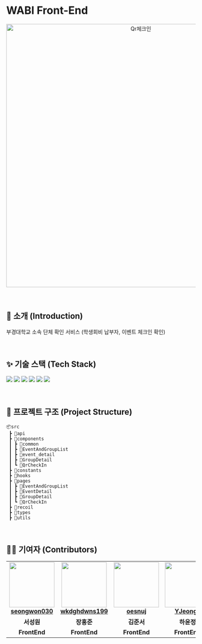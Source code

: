# WABI Front-End
<p align= center>
<img src="https://github.com/user-attachments/assets/f77b774e-9d30-4510-a64c-c6175358a709" width="700px" alt="Qr체크인">
</p>


<br/>

## 🎨 소개 (Introduction) 
부경대학교 소속 단체 확인 서비스 (학생회비 납부자, 이벤트 체크인 확인)

<br/>

## ✨ 기술 스택 (Tech Stack)
<img src="https://img.shields.io/badge/react-61DAFB?style=for-the-badge&logo=react&logoColor=white"> <img src="https://img.shields.io/badge/TypeScript-3178C6?style=for-the-badge&logo=typescript&logoColor=white">  <img src="https://img.shields.io/badge/styled--components-DB7093?style=for-the-badge&logo=styled-components&logoColor=white"> <img src="https://img.shields.io/badge/Axios-5A29E4?style=for-the-badge&logo=Axios&logoColor=white"/> <img src="https://img.shields.io/badge/Prettier-F7B93E?style=for-the-badge&logo=prettier&logoColor=white">
<img src="https://img.shields.io/badge/ESLint-4B32C3?style=for-the-badge&logo=eslint&logoColor=white"> 

<br/>

## 📂 프로젝트 구조 (Project Structure)
```
📦src
 ┣ 📂api
 ┣ 📂components
 ┃ ┣ 📂common
 ┃ ┣ 📂EventAndGroupList
 ┃ ┣ 📂event_detail
 ┃ ┣ 📂GroupDetail
 ┃ ┗ 📂QrCheckIn
 ┣ 📂constants
 ┣ 📂hooks
 ┣ 📂pages
 ┃ ┣ 📂EventAndGroupList
 ┃ ┣ 📂EventDetail
 ┃ ┣ 📂GroupDetail
 ┃ ┗ 📂QrCheckIn
 ┣ 📂recoil
 ┣ 📂types
 ┣ 📂utils
```
<br/>

## 👨‍💻 기여자 (Contributors)

<table align="center">
  <tr>
    <td align="center">
       <img src="https://avatars.githubusercontent.com/u/105052068?v=4" width="120px;"/>   
        <br />
        <a href="https://github.com/seongwon030" title="Code"><b>seongwon030</b></a>
    </td>
    <td align="center">
        <img src="https://avatars.githubusercontent.com/u/35947667?v=4" width="120px;"/> 
        <br />
        <a href="https://github.com/wkdghdwns199" title="Code"><b>wkdghdwns199</b></a>
    </td>
    <td align="center">
        <img src="https://avatars.githubusercontent.com/u/112786665?v=4" width="120px;"/> 
        <br />
        <a href="https://github.com/oesnuj" title="Code"><b>oesnuj</b></a>
    </td>
    <td align="center">
        <img src="https://avatars.githubusercontent.com/u/112613300?v=4" width="120px;"/> 
        <br />
        <a href="https://github.com/YJeongs" title="Code"><b>YJeongs</b></a>
    </td> 
    <td align="center">
        <img src="https://avatars.githubusercontent.com/u/113815454?v=4" width="120px;"/> 
        <br />
        <a href="https://github.com/newdesigner" title="Code"><b>gjsk132</b></a>
    </td> 
  </tr>
  <tr>
    <td align="center"><b>서성원</b></td>
    <td align="center"><b>장홍준</b></td>
    <td align="center"><b>김준서</b></td>
    <td align="center"><b>하윤정</b></td>
    <td align="center"><b>허나영</b></td>
  </tr>
  <tr>
    <td align="center"><b>FrontEnd</b></td>
    <td align="center"><b>FrontEnd</b></td>
    <td align="center"><b>FrontEnd</b></td>
    <td align="center"><b>FrontEnd</b></td>
    <td align="center"><b>Design</b></td>
  </tr>
</table>

